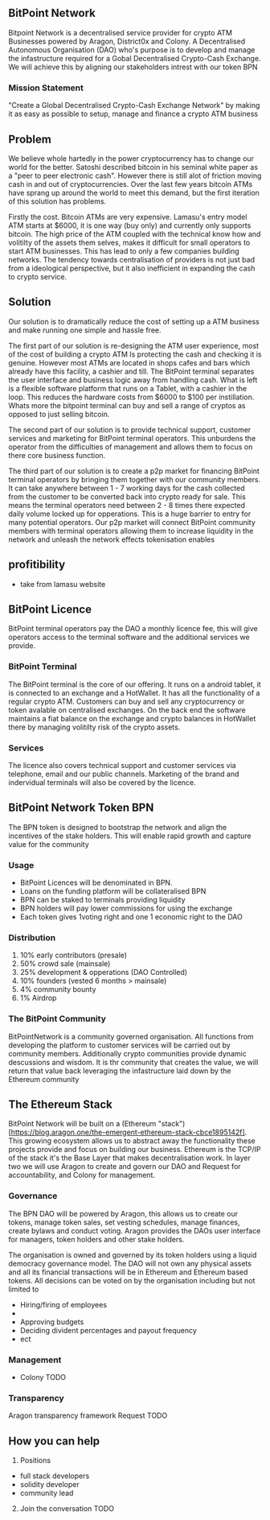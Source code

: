 ## BitPoint Network
Bitpoint Network is a decentralised service provider for crypto ATM Businesses powered by Aragon, District0x and Colony. A Decentralised Autonomous Organisation (DAO) who's purpose is to develop and manage the infastructure required for a Gobal Decentralised Crypto-Cash Exchange. We will achieve this by aligning our stakeholders intrest with our token BPN

### Mission Statement
"Create a Global Decentralised Crypto-Cash Exchange Network" by making it as easy as possible to setup, manage and finance a crypto ATM business

## Problem 
We believe whole hartedly in the power cryptocurrency has to change our world for the better. Satoshi described bitcoin in his seminal white paper as a "peer to peer electronic cash". However there is still alot of friction moving cash in and out of cryptocurrencies. Over the last few years bitcoin ATMs have sprang up around the world to meet this demand, but the first iteration  of this solution has problems. 

Firstly the cost. Bitcoin ATMs are very expensive. Lamasu's entry model ATM starts at $6000, it is one way (buy only) and currently only supports bitcoin. The high price of the ATM coupled with the technical  know how and volitilty of the assets them selves, makes it difficult for small operators to start ATM businesses. This has lead to only a few companies building networks. The tendency towards centralisation of providers is not just bad from a ideological perspective, but it also inefficient in expanding the cash to crypto service.

## Solution 
Our solution is to dramatically reduce the cost of setting up a ATM business and make running one simple and hassle free.

The first part of our solution is re-designing the ATM user experience, most of the cost of building a crypto ATM Is protecting the cash and checking it is genuine. However most ATMs are located in shops cafes and bars which already have this facility, a cashier and till. The BitPoint terminal separates the user interface and business logic away from handling cash. What is left is a flexible software platform that runs on a Tablet, with a cashier in the loop. This reduces the hardware costs from $6000 to $100 per instillation. Whats more the bitpoint terminal can buy and sell a range of cryptos as opposed to just selling bitcoin.

The second part of our solution is to provide technical support, customer services and marketing for BitPoint terminal operators. This unburdens the operator from the difficulties  of management and allows them to focus on there core business function. 

The third part of our solution is to create a p2p market for financing BitPoint terminal operators by bringing them together with our community members. It can take anywhere between 1 - 7 working days for the cash collected from the customer to be converted back into crypto ready for sale. This means the terminal operators need between 2 - 8 times there expected daily volume locked up for opperations. This is a huge barrier to entry for many potential operators. Our p2p market will connect BitPoint community members with terminal operators allowing them to increase liquidity in the network and unleash the network effects tokenisation enables


## profitibility
  - take from lamasu website 


## BitPoint Licence 
BitPoint terminal operators pay the DAO a monthly licence fee, this will give operators access to the terminal software and the additional services we provide.

### BitPoint Terminal
The BitPoint terminal is the core of our offering. It runs on a android tablet, it is connected to an exchange and a HotWallet.  It has all the functionality of a regular crypto ATM. Customers can buy and sell any cryptocurrency or token avalable on centralised exchanges. On the back end the software maintains a fiat balance on the exchange and crypto balances in HotWallet there by managing volitilty risk of the crypto assets.

### Services
The licence also covers technical support and customer services via telephone, email and our public channels. Marketing of the brand and indervidual terminals will also be covered by the licence.


## BitPoint Network Token BPN
The BPN token is designed to bootstrap the network and align the incentives of the stake holders. This will enable rapid growth and capture value for the community

### Usage
  - BitPoint Licences will be denominated in BPN.
  - Loans on the funding platform will be collateralised BPN
  - BPN can be staked to terminals providing liquidity
  - BPN holders will pay lower commissions for using the exchange
  - Each token gives 1voting right and one 1 economic right to the DAO

### Distribution
 1.  10% early contributors (presale)
 2.  50% crowd sale (mainsale)
 3.  25% development & opperations (DAO Controlled)
 4.  10% founders (vested 6 months > mainsale)
 5.  4% community bounty 
 5.  1% Airdrop 

### The BitPoint Community 
BitPointNetwork is a community governed organisation. All functions from developing the platform to customer services will be carried out by community members. Additionally crypto communities provide dynamic descussions and wisdom. It is thr community that creates the value, we will return that value back leveraging the infastructure laid down by the Ethereum community 

## The Ethereum Stack
BitPoint Network will be built on a (Ethereum "stack")[https://blog.aragon.one/the-emergent-ethereum-stack-cbce1895142f]. This growing ecosystem allows us to abstract away the functionality these projects provide and focus on building our business. Ethereum is the TCP/IP of the stack it's the Base Layer that makes decentralisation work. In layer two we will use Aragon to create and govern our DAO and Request for accountability, and Colony for management.


### Governance 
The BPN DAO will be powered by Aragon, this allows us to create our tokens, manage token sales, set vesting schedules, manage finances, create bylaws and conduct voting. Aragon provides the DAOs user interface for managers, token holders and other stake holders.

The organisation is owned and governed by its token holders using a liquid democracy governance model. The DAO will not own any physical assets and all its financial transactions will be in Ethereum and Ethereum based tokens. All decisions can be voted on by the organisation including but not limited to 

  - Hiring/firing of employees
  - 
  - Approving budgets
  - Deciding divident percentages and payout frequency 
  - ect


### Management 
  - Colony 
TODO 

### Transparency 
Aragon transparency framework 
Request 
TODO 

## How you can help
 1. Positions
  - full stack developers
  - solidity developer
  - community lead 
 2. Join the conversation
TODO 

